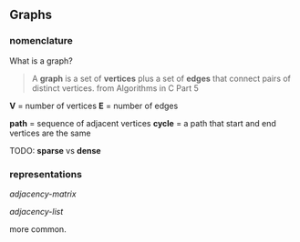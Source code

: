 ## Graphs

### nomenclature

What is a graph?

> A **graph** is a set of **vertices** plus a set of **edges** that connect pairs
> of distinct vertices.
from Algorithms in C Part 5

**V** = number of vertices
**E** = number of edges

**path** = sequence of adjacent vertices
**cycle** = a path that start and end vertices are the same

TODO: **sparse** vs **dense**

### representations

*adjacency-matrix*

*adjacency-list*

more common.

